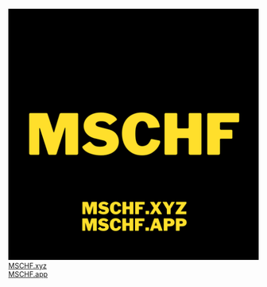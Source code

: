 <a href="#"><img src="./MSCHF.png"></a>
<a href="https://mschf.xyz">MSCHF.xyz</a>
<br>
<a href="https://mschf.app">MSCHF.app</a>
